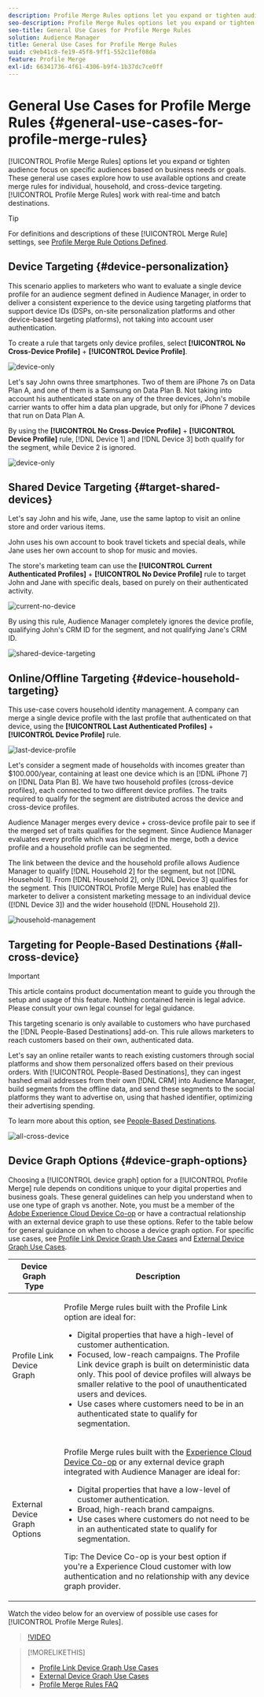 ```yaml
---
description: Profile Merge Rules options let you expand or tighten audience focus on specific audiences based on business needs or goals. These general use cases explore how to use available options and create merge rules for individual, household, and cross-device targeting.
seo-description: Profile Merge Rules options let you expand or tighten audience focus on specific audiences based on business needs or goals. These general use cases explore how to use available options and create merge rules for individual, household, and cross-device targeting.
seo-title: General Use Cases for Profile Merge Rules
solution: Audience Manager
title: General Use Cases for Profile Merge Rules
uuid: c9eb41c8-fe19-45f8-9ff1-552c11ef08da
feature: Profile Merge
exl-id: 66341736-4f61-4306-b9f4-1b37dc7ce0ff
---
```

# General Use Cases for Profile Merge Rules {#general-use-cases-for-profile-merge-rules}

[!UICONTROL Profile Merge Rules] options let you expand or tighten audience focus on specific audiences based on business needs or goals. These general use cases explore how to use available options and create merge rules for individual, household, and cross-device targeting. [!UICONTROL Profile Merge Rules] work with real-time and batch destinations.

>[!TIP]
>
>For definitions and descriptions of these [!UICONTROL Merge Rule] settings, see [Profile Merge Rule Options Defined](merge-rule-definitions.md).

## Device Targeting {#device-personalization}

This scenario applies to marketers who want to evaluate a single device profile for an audience segment defined in Audience Manager, in order to deliver a consistent experience to the device using targeting platforms that support device IDs (DSPs, on-site personalization platforms and other device-based targeting platforms), not taking into account user authentication.

To create a rule that targets only device profiles, select **[!UICONTROL No Cross-Device Profile]** + **[!UICONTROL Device Profile]**.

![device-only](assets/device-only.png)

Let's say John owns three smartphones. Two of them are iPhone 7s on Data Plan A, and one of them is a Samsung on Data Plan B. Not taking into account his authenticated state on any of the three devices, John's mobile carrier wants to offer him a data plan upgrade, but only for iPhone 7 devices that run on Data Plan A.

By using the **[!UICONTROL No Cross-Device Profile]** + **[!UICONTROL Device Profile]** rule, [!DNL Device 1] and [!DNL Device 3] both qualify for the segment, while Device 2 is ignored.

![device-only](assets/device-management.png)

## Shared Device Targeting {#target-shared-devices}

Let's say John and his wife, Jane, use the same laptop to visit an online store and order various items.

John uses his own account to book travel tickets and special deals, while Jane uses her own account to shop for music and movies.

The store's marketing team can use the **[!UICONTROL Current Authenticated Profiles]** + **[!UICONTROL No Device Profile]** rule to target John and Jane with specific deals, based on purely on their authenticated activity.

![current-no-device](assets/current-no-device.png)

By using this rule, Audience Manager completely ignores the device profile, qualifying John's CRM ID for the segment, and not qualifying Jane's CRM ID.

![shared-device-targeting](assets/shared-device-targeting.png)

## Online/Offline Targeting {#device-household-targeting}

This use-case covers household identity management. A company can merge a single device profile with the last profile that authenticated on that device, using the **[!UICONTROL Last Authenticated Profiles]** + **[!UICONTROL Device Profile]** rule.

![last-device-profile](assets/last-device-profile.png)

Let's consider a segment made of households with incomes greater than $100.000/year, containing at least one device which is an [!DNL iPhone 7] on [!DNL Data Plan B]. We have two household profiles (cross-device profiles), each connected to two different device profiles. The traits required to qualify for the segment are distributed across the device and cross-device profiles.

Audience Manager merges every device + cross-device profile pair to see if the merged set of traits qualifies for the segment. Since Audience Manager evaluates every profile which was included in the merge, both a device profile and a household profile can be segmented.

The link between the device and the household profile allows Audience Manager to qualify [!DNL Household 2] for the segment, but not [!DNL Household 1]. From [!DNL Household 2], only [!DNL Device 3] qualifies for the segment. This [!UICONTROL Profile Merge Rule] has enabled the marketer to deliver a consistent marketing message to an individual device ([!DNL Device 3]) and the wider household ([!DNL Household 2]).

![household-management](assets/household-management.png)

## Targeting for People-Based Destinations {#all-cross-device}

>[!IMPORTANT]
>
>This article contains product documentation meant to guide you through the setup and usage of this feature. Nothing contained herein is legal advice. Please consult your own legal counsel for legal guidance.

This targeting scenario is only available to customers who have purchased the [!DNL People-Based Destinations] add-on. This rule allows marketers to reach customers based on their own, authenticated data.

Let's say an online retailer wants to reach existing customers through social platforms and show them personalized offers based on their previous orders. With [!UICONTROL People-Based Destinations], they can ingest hashed email addresses from their own [!DNL CRM] into Audience Manager, build segments from the offline data, and send these segments to the social platforms they want to advertise on, using that hashed identifier, optimizing their advertising spending.

To learn more about this option, see [People-Based Destinations](../destinations/people-based-destinations-overview.md).

![all-cross-device](assets/all-cross-device.png)

## Device Graph Options {#device-graph-options}

Choosing a [!UICONTROL device graph] option for a [!UICONTROL Profile Merge] rule depends on conditions unique to your digital properties and business goals. These general guidelines can help you understand when to use one type of graph vs another. Note, you must be a member of the [Adobe Experience Cloud Device Co-op](https://experienceleague.adobe.com/docs/device-co-op/using/home.html) or have a contractual relationship with an external device graph to use these options. Refer to the table below for general guidance on when to choose a device graph option. For specific use cases, see [Profile Link Device Graph Use Cases](profile-link-use-case.md) and [External Device Graph Use Cases](external-graph-use-cases.md).

<table id="table_66D9152D4FF040A186003272D456625D"> 
 <thead> 
  <tr> 
   <th colname="col1" class="entry"> Device Graph Type </th> 
   <th colname="col2" class="entry"> Description </th> 
  </tr>
 </thead>
 <tbody> 
  <tr> 
   <td colname="col1"> <p><span class="wintitle"> Profile Link Device Graph</span> </p> </td> 
   <td colname="col2"> <p><span class="wintitle"> Profile Merge</span> rules built with the <span class="wintitle"> Profile Link</span> option are ideal for: </p> <p> 
     <ul id="ul_FF44FA894BB2448887C8EDA9C8407EF9"> 
      <li id="li_E22505210C664FE6A9AA7C61244B36DA">Digital properties that have a high-level of customer authentication. </li> 
      <li id="li_BE7112EE611E4DEB95B5C0A2852BFA97">Focused, low-reach campaigns. The <span class="wintitle"> Profile Link</span> device graph is built on deterministic data only. This pool of device profiles will always be smaller relative to the pool of unauthenticated users and devices. </li> 
      <li id="li_5FD9E936A72A4EFE80E694FA2E08E385">Use cases where customers need to be in an authenticated state to qualify for segmentation. </li> 
     </ul> </p> </td> 
  </tr> 
  <tr> 
   <td colname="col1"> <p>External Device Graph Options </p> </td> 
   <td colname="col2"> <p><span class="wintitle"> Profile Merge</span> rules built with the <a href="https://experienceleague.adobe.com/docs/device-co-op/using/about/overview.html" format="https" scope="external"> Experience Cloud Device Co-op</a> or any external device graph integrated with <span class="keyword"> Audience Manager</span> are ideal for: </p> <p> 
     <ul id="ul_D76D773988604A619FA4A3BF37F910F0"> 
      <li id="li_969A0755A9E34CBEB2F7331C137B9A26">Digital properties that have a low-level of customer authentication. </li> 
      <li id="li_AC78C8B4AD5340FFAC44FE851096C6A6">Broad, high-reach brand campaigns. </li> 
      <li id="li_14AEC54CE34440889A3A36324EC6F497">Use cases where customers do not need to be in an authenticated state to qualify for segmentation. </li> 
     </ul> </p> <p> <p>Tip: The <span class="keyword"> Device Co-op</span> is your best option if you're a <span class="keyword"> Experience Cloud</span> customer with low authentication and no relationship with any device graph provider. </p> </p> </td> 
  </tr> 
 </tbody> 
</table>

Watch the video below for an overview of possible use cases for [!UICONTROL Profile Merge Rules].

>[!VIDEO](https://video.tv.adobe.com/v/28975/)

>[!MORELIKETHIS]
>
>* [Profile Link Device Graph Use Cases](profile-link-use-case.md)
>* [External Device Graph Use Cases](external-graph-use-cases.md)
>* [Profile Merge Rules FAQ](../../faq/faq-profile-merge.md)
